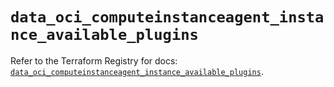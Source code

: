 # `data_oci_computeinstanceagent_instance_available_plugins`

Refer to the Terraform Registry for docs: [`data_oci_computeinstanceagent_instance_available_plugins`](https://registry.terraform.io/providers/hashicorp/oci/7.19.0/docs/data-sources/computeinstanceagent_instance_available_plugins).
